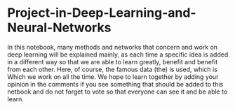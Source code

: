 # Project-in-Deep-Learning-and-Neural-Networks
In this notebook, many methods and networks that concern and work on deep learning will be explained mainly, as each time a specific idea is added in a different way so that we are able to learn greatly, benefit and benefit from each other. Here, of course, the famous data (the) is used, which is Which we work on all the time. We hope to learn together by adding your opinion in the comments if you see something that should be added to this netbook and do not forget to vote so that everyone can see it and be able to learn.
